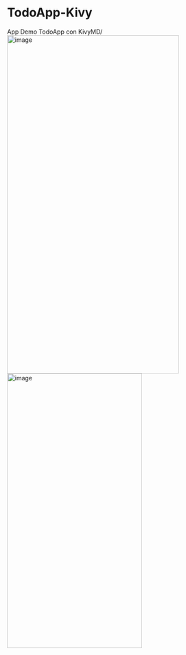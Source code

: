 # TodoApp-Kivy
App Demo TodoApp con KivyMD/
<img width="400" height="788" alt="image" src="https://github.com/user-attachments/assets/78d7a8c6-aa4b-448d-bfef-a25011133580" />
<img width="314" height="640" alt="image" src="https://github.com/user-attachments/assets/be2210e3-4fd1-47b4-bb10-6a43e0d49bee" />
